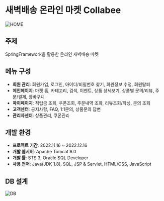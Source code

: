 
# 새벽배송 온라인 마켓 Collabee
![HOME](https://user-images.githubusercontent.com/104578954/208939914-010252f8-3c7e-40fc-b7db-86557b80c1b4.png)

## 주제
SpringFramework을 활용한 온라인 새벽배송 마켓

## 메뉴 구성
+ **회원 관리**: 회원가입, 로그인, 아이디/비밀번호 찾기, 회원정보 수정, 회원탈퇴
+ **메인페이지**: 마켓 홈, 카테고리, 검색, 이벤트, 상품 상세보기, 상품별 문의/리뷰, 주문/결제, 장바구니
+ **마이페이지**: 적립금 조회, 쿠폰조회, 주문내역 조회, 리뷰조회/작성, 문의 조회
+ **고객센터**: 공지사항, FAQ, 1:1문의, 상품문의 답변
+ **관리자센터**: 상품관리, 쿠폰관리


## 개발 환경
+ **프로젝트 기간**: 2022.11.16 ~ 2022.12.16
+ **개발 웹서버**: Apache Tomcat 9.0
+ **개발 툴**: STS 3, Oracle SQL Developer
+ **사용 언어**: Java(JDK 1.8), SQL, JSP & Servlet, HTML/CSS, JavaScript

## DB 설계
![DB](https://user-images.githubusercontent.com/104578954/208939640-3ea143ef-4288-448c-b964-b7db7f7c5e67.png)





